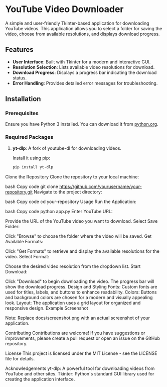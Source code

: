 # YouTube Video Downloader

A simple and user-friendly Tkinter-based application for downloading YouTube videos. This application allows you to select a folder for saving the video, choose from available resolutions, and displays download progress.

## Features

- **User Interface**: Built with Tkinter for a modern and interactive GUI.
- **Resolution Selection**: Lists available video resolutions for download.
- **Download Progress**: Displays a progress bar indicating the download status.
- **Error Handling**: Provides detailed error messages for troubleshooting.


## Installation

### Prerequisites

Ensure you have Python 3 installed. You can download it from [python.org](https://www.python.org/).

### Required Packages

1. **yt-dlp**: A fork of youtube-dl for downloading videos.

   Install it using pip:

   ```bash
   pip install yt-dlp

Clone the Repository
Clone the repository to your local machine:

bash
Copy code
git clone https://github.com/yourusername/your-repository.git
Navigate to the project directory:

bash
Copy code
cd your-repository
Usage
Run the Application:

bash
Copy code
python app.py
Enter YouTube URL:

Provide the URL of the YouTube video you want to download.
Select Save Folder:

Click "Browse" to choose the folder where the video will be saved.
Get Available Formats:

Click "Get Formats" to retrieve and display the available resolutions for the video.
Select Format:

Choose the desired video resolution from the dropdown list.
Start Download:

Click "Download" to begin downloading the video. The progress bar will show the download progress.
Design and Styling
Fonts: Custom fonts are used for titles, labels, and buttons to enhance readability.
Colors: Buttons and background colors are chosen for a modern and visually appealing look.
Layout: The application uses a grid layout for organized and responsive design.
Example Screenshot

Note: Replace docs/screenshot.png with an actual screenshot of your application.

Contributing
Contributions are welcome! If you have suggestions or improvements, please create a pull request or open an issue on the GitHub repository.

License
This project is licensed under the MIT License - see the LICENSE file for details.

Acknowledgements
yt-dlp: A powerful tool for downloading videos from YouTube and other sites.
Tkinter: Python's standard GUI library used for creating the application interface.

